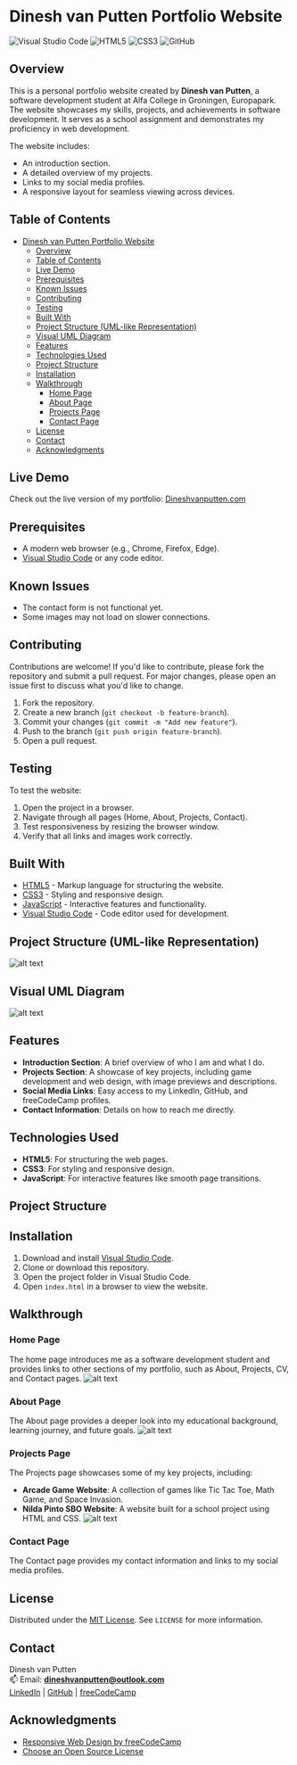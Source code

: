 # Dinesh van Putten Portfolio Website

![Visual Studio Code](https://img.shields.io/badge/Visual%20Studio%20Code-0078d7.svg?style=for-the-badge&logo=visual-studio-code&logoColor=white)
![HTML5](https://img.shields.io/badge/html5-%23E34F26.svg?style=for-the-badge&logo=html5&logoColor=white)
![CSS3](https://img.shields.io/badge/css3-%231572B6.svg?style=for-the-badge&logo=css3&logoColor=white)
![GitHub](https://img.shields.io/badge/GitHub-181717?style=for-the-badge&logo=github&logoColor=white)


## Overview

This is a personal portfolio website created by **Dinesh van Putten**, a software development student at Alfa College in Groningen, Europapark. The website showcases my skills, projects, and achievements in software development. It serves as a school assignment and demonstrates my proficiency in web development.

The website includes:
- An introduction section.
- A detailed overview of my projects.
- Links to my social media profiles.
- A responsive layout for seamless viewing across devices.

## Table of Contents

- [Dinesh van Putten Portfolio Website](#dinesh-van-putten-portfolio-website)
  - [Overview](#overview)
  - [Table of Contents](#table-of-contents)
  - [Live Demo](#live-demo)
  - [Prerequisites](#prerequisites)
  - [Known Issues](#known-issues)
  - [Contributing](#contributing)
  - [Testing](#testing)
  - [Built With](#built-with)
  - [Project Structure (UML-like Representation)](#project-structure-uml-like-representation)
  - [Visual UML Diagram](#visual-uml-diagram)
  - [Features](#features)
  - [Technologies Used](#technologies-used)
  - [Project Structure](#project-structure)
  - [Installation](#installation)
  - [Walkthrough](#walkthrough)
    - [Home Page](#home-page)
    - [About Page](#about-page)
    - [Projects Page](#projects-page)
    - [Contact Page](#contact-page)
  - [License](#license)
  - [Contact](#contact)
  - [Acknowledgments](#acknowledgments)

## Live Demo

Check out the live version of my portfolio: [Dineshvanputten.com](https://dineshvanputten.com/index.html)

## Prerequisites

- A modern web browser (e.g., Chrome, Firefox, Edge).
- [Visual Studio Code](https://code.visualstudio.com/) or any code editor.

## Known Issues

- The contact form is not functional yet.
- Some images may not load on slower connections.

## Contributing

Contributions are welcome! If you'd like to contribute, please fork the repository and submit a pull request. For major changes, please open an issue first to discuss what you'd like to change.

1. Fork the repository.
2. Create a new branch (`git checkout -b feature-branch`).
3. Commit your changes (`git commit -m "Add new feature"`).
4. Push to the branch (`git push origin feature-branch`).
5. Open a pull request.

## Testing

To test the website:

1. Open the project in a browser.
2. Navigate through all pages (Home, About, Projects, Contact).
3. Test responsiveness by resizing the browser window.
4. Verify that all links and images work correctly.


## Built With

- [HTML5](https://developer.mozilla.org/en-US/docs/Web/HTML) - Markup language for structuring the website.
- [CSS3](https://developer.mozilla.org/en-US/docs/Web/CSS) - Styling and responsive design.
- [JavaScript](https://developer.mozilla.org/en-US/docs/Web/JavaScript) - Interactive features and functionality.
- [Visual Studio Code](https://code.visualstudio.com/) - Code editor used for development.

## Project Structure (UML-like Representation)
![alt text](uml-1.png)

## Visual UML Diagram
![alt text](uml2-1.png)

## Features

- **Introduction Section**: A brief overview of who I am and what I do.
- **Projects Section**: A showcase of key projects, including game development and web design, with image previews and descriptions.
- **Social Media Links**: Easy access to my LinkedIn, GitHub, and freeCodeCamp profiles.
- **Contact Information**: Details on how to reach me directly.

## Technologies Used

- **HTML5**: For structuring the web pages.
- **CSS3**: For styling and responsive design.
- **JavaScript**: For interactive features like smooth page transitions.

## Project Structure


## Installation

1. Download and install [Visual Studio Code](https://code.visualstudio.com/).
2. Clone or download this repository.
3. Open the project folder in Visual Studio Code.
4. Open `index.html` in a browser to view the website.

## Walkthrough

### Home Page
The home page introduces me as a software development student and provides links to other sections of my portfolio, such as About, Projects, CV, and Contact pages.
![alt text](home-1.png)

### About Page
The About page provides a deeper look into my educational background, learning journey, and future goals.
![alt text](about-1.png)

### Projects Page
The Projects page showcases some of my key projects, including:
- **Arcade Game Website**: A collection of games like Tic Tac Toe, Math Game, and Space Invasion.
- **Nilda Pinto SBO Website**: A website built for a school project using HTML and CSS.
  ![alt text](project-1.png)

### Contact Page
The Contact page provides my contact information and links to my social media profiles.

## License

Distributed under the [MIT License](https://choosealicense.com/licenses/mit/). See `LICENSE` for more information.

## Contact

Dinesh van Putten  
📫 Email: **dineshvanputten@outlook.com**  
[LinkedIn](https://www.linkedin.com/in/dinesh-van-putten-69441b18a/) | [GitHub](https://github.com/GODiiKING) | [freeCodeCamp](https://www.freecodecamp.org/GODiKING)

## Acknowledgments

- [Responsive Web Design by freeCodeCamp](https://www.freecodecamp.org/learn/2022/responsive-web-design/)
- [Choose an Open Source License](https://choosealicense.com/)